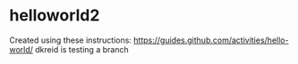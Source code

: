 # helloworld2
Created using these instructions: https://guides.github.com/activities/hello-world/
dkreid is testing a branch
